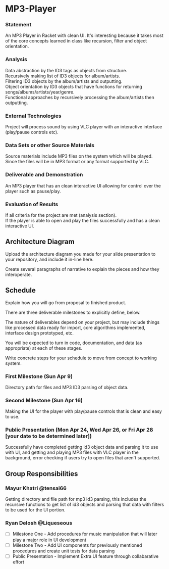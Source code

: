 # MP3-Player

### Statement
An MP3 Player in Racket with clean UI. It's interesting because it takes most of the core concepts learned in class like recursion, filter and object orientation.

### Analysis

Data abstraction by the ID3 tags as objects from structure.  
Recursively making list of ID3 objects for album/artists.  
Filtering ID3 objects by the album/artists and outputting.  
Object orientation by ID3 objects that have functions for returning songs/albums/artists/year/genre.  
Functional approaches by recursively processing the album/artists then outputting.  

### External Technologies

Project will process sound by using VLC player with an interactive interface (play/pause controls etc).

### Data Sets or other Source Materials

Source materials include MP3 files on the system which will be played. Since the files will be in MP3 format or any format supported by VLC.

### Deliverable and Demonstration

An MP3 player that has an clean interactive UI allowing for control over the player such as pause/play.

### Evaluation of Results

If all criteria for the project are met (analysis section).    
If the player is able to open and play the files successfully and has a clean interactive UI.  

## Architecture Diagram
Upload the architecture diagram you made for your slide presentation to your repository, and include it in-line here.

Create several paragraphs of narrative to explain the pieces and how they interoperate.

## Schedule
Explain how you will go from proposal to finished product. 

There are three deliverable milestones to explicitly define, below.

The nature of deliverables depend on your project, but may include things like processed data ready for import, core algorithms implemented, interface design prototyped, etc. 

You will be expected to turn in code, documentation, and data (as appropriate) at each of these stages.

Write concrete steps for your schedule to move from concept to working system. 

### First Milestone (Sun Apr 9)

Directory path for files and MP3 ID3 parsing of object data.  

### Second Milestone (Sun Apr 16)

Making the UI for the player with play/pause controls that is clean and easy to use.  

### Public Presentation (Mon Apr 24, Wed Apr 26, or Fri Apr 28 [your date to be determined later])

Successfully have completed getting id3 object data and parsing it to use with UI, and getting and playing MP3 files with VLC player in the background, error checking if users try to open files that aren't supported.

## Group Responsibilities

### Mayur Khatri @tensai66
Getting directory and file path for mp3 id3 parsing, this includes the recursive functions to get list of id3 objects and parsing that data with filters to be used for the UI portion.

### Ryan Delosh @Liqueseous
- [ ] Milestone One - Add procedures for music manipulation that will later play a major role in UI development
- [ ] Milestone Two - Add UI components for previously mentioned procedures and create unit tests for data parsing
- [ ] Public Presentation - Implement Extra UI feature through collabarative effort
